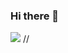 ### Hi there 👋

<!--
**haochaen73/haochaen73** is a ✨ _special_ ✨ repository because its `README.md` (this file) appears on your GitHub profile.

Here are some ideas to get you started:

- 🔭 I’m currently working on ...
- 🌱 I’m currently learning ...
- 👯 I’m looking to collaborate on ...
- 🤔 I’m looking for help with ...
- 💬 Ask me about ...
- 📫 How to reach me: ...
- 😄 Pronouns: ...
- ⚡ Fun fact: ...
-->
<img src="https://img.shields.io/badge/Notion-000000?style=flat-square&logo=Notion&logoColor=#000000"/>
// <a href="버튼을 눌렀을 때 이동할 링크" target="_blank">
